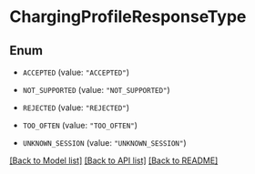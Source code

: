 # ChargingProfileResponseType

## Enum


* `ACCEPTED` (value: `"ACCEPTED"`)

* `NOT_SUPPORTED` (value: `"NOT_SUPPORTED"`)

* `REJECTED` (value: `"REJECTED"`)

* `TOO_OFTEN` (value: `"TOO_OFTEN"`)

* `UNKNOWN_SESSION` (value: `"UNKNOWN_SESSION"`)


[[Back to Model list]](../README.md#documentation-for-models) [[Back to API list]](../README.md#documentation-for-api-endpoints) [[Back to README]](../README.md)



